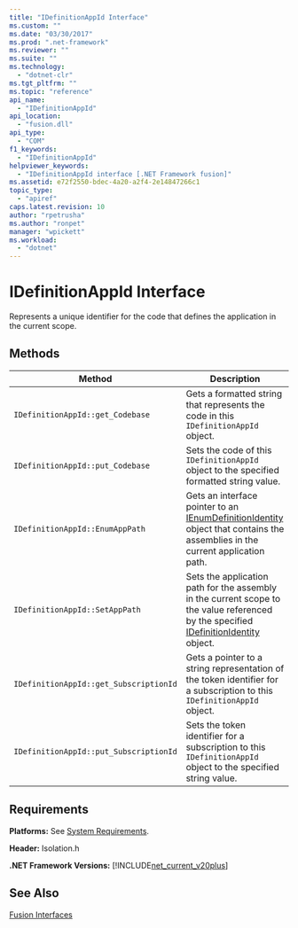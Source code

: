 ```yaml
---
title: "IDefinitionAppId Interface"
ms.custom: ""
ms.date: "03/30/2017"
ms.prod: ".net-framework"
ms.reviewer: ""
ms.suite: ""
ms.technology: 
  - "dotnet-clr"
ms.tgt_pltfrm: ""
ms.topic: "reference"
api_name: 
  - "IDefinitionAppId"
api_location: 
  - "fusion.dll"
api_type: 
  - "COM"
f1_keywords: 
  - "IDefinitionAppId"
helpviewer_keywords: 
  - "IDefinitionAppId interface [.NET Framework fusion]"
ms.assetid: e72f2550-bdec-4a20-a2f4-2e14847266c1
topic_type: 
  - "apiref"
caps.latest.revision: 10
author: "rpetrusha"
ms.author: "ronpet"
manager: "wpickett"
ms.workload: 
  - "dotnet"
---
```

# IDefinitionAppId Interface
Represents a unique identifier for the code that defines the application in the current scope.  
  
## Methods  
  
|Method|Description|  
|------------|-----------------|  
|`IDefinitionAppId::get_Codebase`|Gets a formatted string that represents the code in this `IDefinitionAppId` object.|  
|`IDefinitionAppId::put_Codebase`|Sets the code of this `IDefinitionAppId` object to the specified formatted string value.|  
|`IDefinitionAppId::EnumAppPath`|Gets an interface pointer to an [IEnumDefinitionIdentity](../../../../docs/framework/unmanaged-api/fusion/ienumdefinitionidentity-interface.md) object that contains the assemblies in the current application path.|  
|`IDefinitionAppId::SetAppPath`|Sets the application path for the assembly in the current scope to the value referenced by the specified [IDefinitionIdentity](../../../../docs/framework/unmanaged-api/fusion/idefinitionidentity-interface.md) object.|  
|`IDefinitionAppId::get_SubscriptionId`|Gets a pointer to a string representation of the token identifier for a subscription to this `IDefinitionAppId` object.|  
|`IDefinitionAppId::put_SubscriptionId`|Sets the token identifier for a subscription to this `IDefinitionAppId` object to the specified string value.|  
  
## Requirements  
 **Platforms:** See [System Requirements](../../../../docs/framework/get-started/system-requirements.md).  
  
 **Header:** Isolation.h  
  
 **.NET Framework Versions:** [!INCLUDE[net_current_v20plus](../../../../includes/net-current-v20plus-md.md)]  
  
## See Also  
 [Fusion Interfaces](../../../../docs/framework/unmanaged-api/fusion/fusion-interfaces.md)
